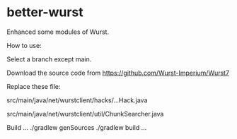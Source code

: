 # better-wurst
Enhanced some modules of Wurst.

How to use:

Select a branch except main.

Download the source code from https://github.com/Wurst-Imperium/Wurst7

Replace these file:

  src/main/java/net/wurstclient/hacks/...Hack.java
  
  src/main/java/net/wurstclient/util/ChunkSearcher.java

Build
...
  ./gradlew genSources
  ./gradlew build
...
